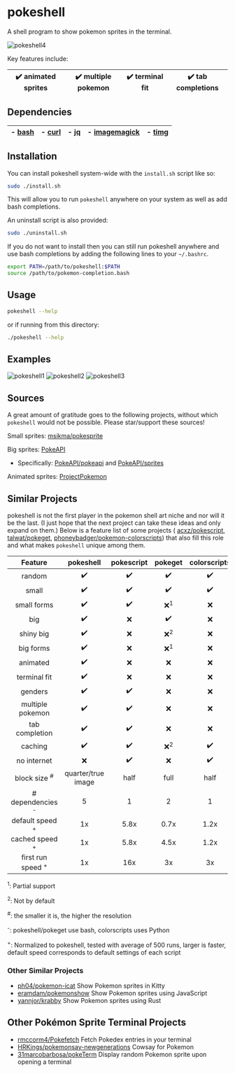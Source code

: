 # pokeshell
A shell program to show pokemon sprites in the terminal.

![pokeshell4](https://user-images.githubusercontent.com/17132214/157562228-6ee73b46-9287-45de-823b-e7c43001b00e.gif)

Key features include:

| ✔️ animated sprites | ✔️ multiple pokemon | ✔️ terminal fit | ✔️ tab completions |
|:-:|:-:|:-:|:-:|

## Dependencies

| - [bash](https://www.gnu.org/software/bash/) | - [curl](https://curl.se/) | - [jq](https://stedolan.github.io/jq/) | - [imagemagick](https://imagemagick.org/) | - [timg](https://github.com/hzeller/timg) |
|:-:|:-:|:-:|:-:|:-:|

## Installation

You can install pokeshell system-wide with the `install.sh` script like so:
```bash
sudo ./install.sh
```

This will allow you to run `pokeshell` anywhere on your system as well as add
bash completions.

An uninstall script is also provided:
```bash
sudo ./uninstall.sh
```

If you do not want to install then you can still run pokeshell anywhere and
use bash completions by adding the following lines to your `~/.bashrc`.

```bash
export PATH=/path/to/pokeshell:$PATH
source /path/to/pokemon-completion.bash
```

## Usage

```bash
pokeshell --help
```

or if running from this directory:
```bash
./pokeshell --help
```

## Examples
![pokeshell1](https://user-images.githubusercontent.com/17132214/157558398-580213fa-3f46-4332-a24e-71bab1c4d033.png)
![pokeshell2](https://user-images.githubusercontent.com/17132214/157558403-8b83eb3d-4e54-44af-b05e-e3cb9a0d1ab3.png)
![pokeshell3](https://user-images.githubusercontent.com/17132214/157558404-ca22357f-7d21-41b4-9cad-282c863205f5.png)

## Sources
A great amount of gratitude goes to the following projects, without which
`pokeshell` would not be possible. Please star/support these sources!

Small sprites: [msikma/pokesprite](https://github.com/msikma/pokesprite)

Big sprites: [PokeAPI](https://pokeapi.co/)
- Specifically: [PokeAPI/pokeapi](https://github.com/PokeAPI/pokeapi) and [PokeAPI/sprites](https://github.com/PokeAPI/sprites)

Animated sprites: [ProjectPokemon](https://projectpokemon.org/home/docs/spriteindex_148)

## Similar Projects
pokeshell is not the first player in the pokemon shell art niche and nor will it
be the last. (I just hope that the next project can take these ideas and only
expand on them.) Below is a feature list of some projects (
[acxz/pokescript](https://github.com/acxz/pokescript),
[talwat/pokeget](https://github.com/talwat/pokeget),
[phoneybadger/pokemon-colorscripts](https://gitlab.com/phoneybadger/pokemon-colorscripts))
that also fill this role and what makes `pokeshell` unique among them.

| **Feature**      | **pokeshell** | **pokescript** | **pokeget** | **colorscripts** |
|:----------------:|:-------------:|:--------------:|:-----------:|:----------------:|
| random           | ✔️            | ✔️               | ✔️           | ✔️                |
| small            | ✔️            | ✔️               | ✔️           | ✔️                |
| small forms      | ✔️            | ✔️               | ❌<sup>1</sup>| ❌             |
| big              | ✔️            | ❌              | ✔️           | ❌               |
| shiny big        | ✔️            | ❌              | ❌<sup>2</sup>| ❌             |
| big forms        | ✔️            | ❌              | ❌<sup>1</sup>| ❌             |
| animated         | ✔️            | ❌              | ❌          | ❌               |
| terminal fit     | ✔️            | ❌              | ❌          | ❌               |
| genders          | ✔️            | ✔️               | ❌          | ❌               |
| multiple pokemon | ✔️            | ✔️               | ❌          | ❌               |
| tab completion   | ✔️            | ✔️               | ❌          | ❌               |
| caching          | ✔️            | ✔️               | ❌<sup>2</sup>| ✔️              |
| no internet      | ❌           | ✔️               | ❌          | ✔️                |
| block size <sup>#</sup>      | quarter/true image | half | full | half             |
| # dependencies <sup>-</sup>  | 5  | 1             | 2           | 1                |
| default speed <sup>+</sup>   | 1x | 5.8x          | 0.7x        | 1.2x             |
| cached speed <sup>+</sup>    | 1x | 5.8x          | 4.5x        | 1.2x             |
| first run speed <sup>+</sup> | 1x | 16x           | 3x          | 3x               |

<sup>1</sup>: Partial support

<sup>2</sup>: Not by default

<sup>#</sup>: the smaller it is, the higher the resolution

<sup>-</sup>: pokeshell/pokeget use bash, colorscripts uses Python

<sup>+</sup>: Normalized to pokeshell, tested with average of 500 runs, larger
is faster, default speed corresponds to default settings of each script

### Other Similar Projects
- [ph04/pokemon-icat](https://github.com/ph04/pokemon-icat)
    Show Pokemon sprites in Kitty
- [eramdam/pokemonshow](https://github.com/eramdam/pokemonshow)
    Show Pokemon sprites using JavaScript
- [yannjor/krabby](https://github.com/yannjor/krabby)
    Show Pokemon sprites using Rust

## Other Pokémon Sprite Terminal Projects
- [rmccorm4/Pokefetch](https://github.com/rmccorm4/pokefetch)
    Fetch Pokedex entries in your terminal
- [HRKings/pokemonsay-newgenerations](https://github.com/HRKings/pokemonsay-newgenerations)
    Cowsay for Pokemon
- [31marcobarbosa/pokeTerm](https://github.com/31marcobarbosa/pokeTerm)
    Display random Pokemon sprite upon opening a terminal
